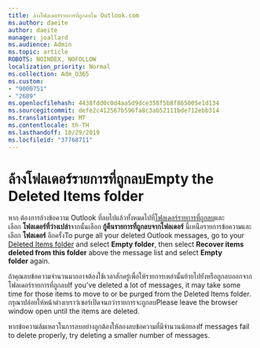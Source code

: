```yaml
---
title: ล้างโฟลเดอร์รายการที่ถูกลบใน Outlook.com
ms.author: daeite
author: daeite
manager: joallard
ms.audience: Admin
ms.topic: article
ROBOTS: NOINDEX, NOFOLLOW
localization_priority: Normal
ms.collection: Adm_O365
ms.custom:
- "9000751"
- "2689"
ms.openlocfilehash: 4438fdd0c0d4aa5d9dce358f5b8f865005e1d134
ms.sourcegitcommit: defe2c412567b596fa8c3ab52111bde712ebb314
ms.translationtype: MT
ms.contentlocale: th-TH
ms.lasthandoff: 10/29/2019
ms.locfileid: "37768711"
---
```

# <a name="empty-the-deleted-items-folder"></a><span data-ttu-id="1b737-102">ล้างโฟลเดอร์รายการที่ถูกลบ</span><span class="sxs-lookup"><span data-stu-id="1b737-102">Empty the Deleted Items folder</span></span>

<span data-ttu-id="1b737-103">หาก ต้องการล้างข้อความ Outlook ที่ลบไปแล้วทั้งหมดไปที่[โฟลเดอร์รายการที่ถูกลบ](https://outlook.live.com/mail/deleteditems)และเลือก **โฟลเดอร์ที่ว่างเปล่า**จากนั้นเลือก **กู้คืนรายการที่ถูกลบจากโฟลเดอร์** นี้เหนือรายการข้อความและเลือก **โฟลเดอร์** อีกครั้ง</span><span class="sxs-lookup"><span data-stu-id="1b737-103">To purge all your deleted Outlook messages, go to your [Deleted Items folder](https://outlook.live.com/mail/deleteditems) and select **Empty folder**, then select **Recover items deleted from this folder** above the message list and select **Empty folder** again.</span></span>

<span data-ttu-id="1b737-104">ถ้าคุณลบข้อความจำนวนมากอาจต้องใช้เวลาสักครู่เพื่อให้รายการเหล่านั้นย้ายไปยังหรือถูกลบออกจากโฟลเดอร์รายการที่ถูกลบ</span><span class="sxs-lookup"><span data-stu-id="1b737-104">If you've deleted a lot of messages, it may take some time for those items to move to or be purged from the Deleted Items folder.</span></span> <span data-ttu-id="1b737-105">กรุณาปล่อยให้หน้าต่างเบราว์เซอร์เปิดจนกว่ารายการจะถูกลบ</span><span class="sxs-lookup"><span data-stu-id="1b737-105">Please leave the browser window open until the items are deleted.</span></span>

<span data-ttu-id="1b737-106">หากข้อความล้มเหลวในการลบอย่างถูกต้องให้ลองลบข้อความที่มีจำนวนน้อยลง</span><span class="sxs-lookup"><span data-stu-id="1b737-106">If messages fail to delete properly, try deleting a smaller number of messages.</span></span>